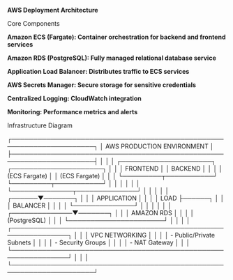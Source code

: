 **AWS Deployment Architecture**

Core Components

**Amazon ECS (Fargate): Container orchestration for backend and frontend services**

**Amazon RDS (PostgreSQL): Fully managed relational database service**

**Application Load Balancer: Distributes traffic to ECS services**

**AWS Secrets Manager: Secure storage for sensitive credentials**

**Centralized Logging: CloudWatch integration**

**Monitoring: Performance metrics and alerts**


Infrastructure Diagram

┌─────────────────────────────────────────────────────────────────────┐
│                      AWS PRODUCTION ENVIRONMENT                    │
├─────────────────────────────────────────────────────────────────────┤
│                                                                   │
│  ┌─────────────────────┐       ┌─────────────────────┐            │
│  │   FRONTEND          │       │   BACKEND           │            │
│  │   (ECS Fargate)     │       │   (ECS Fargate)     │            │
│  └─────────┬───────────┘       └─────────┬───────────┘            │
│            │                             │                        │
│            └──────────────┬──────────────┘                        │
│                           │                                      │
│                    ┌──────▼───────┐                               │
│                    │  APPLICATION │                               │
│                    │  LOAD        ├──────┐                        │
│                    │  BALANCER    │      │                        │
│                    └──────────────┘      │                        │
│                                          │                        │
│                           ┌──────────────▼───────┐                │
│                           │   AMAZON RDS         │                │
│                           │   (PostgreSQL)       │                │
│                           └──────────────────────┘                │
│                                                                   │
│  ┌───────────────────────────────────────────────────────────────┐ │
│  │                     VPC NETWORKING                           │ │
│  │  - Public/Private Subnets                                    │ │
│  │  - Security Groups                                           │ │
│  │  - NAT Gateway                                               │ │
│  └───────────────────────────────────────────────────────────────┘ │
│                                                                   │
└─────────────────────────────────────────────────────────────────────┘

